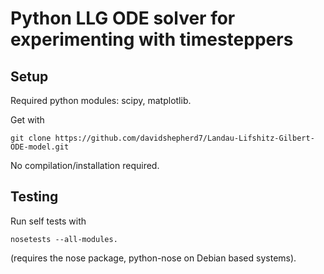 Python LLG ODE solver for experimenting with timesteppers
========================================================

Setup
--------

Required python modules: scipy, matplotlib.

Get with

    git clone https://github.com/davidshepherd7/Landau-Lifshitz-Gilbert-ODE-model.git

No compilation/installation required.

Testing
---------

Run self tests with

    nosetests --all-modules.

(requires the nose package, python-nose on Debian based systems).
